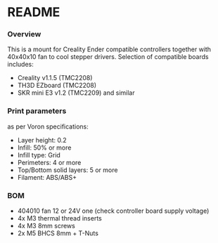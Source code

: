 # README

### Overview

This is a mount for Creality Ender compatible controllers together with 40x40x10 fan to cool stepper drivers.
Selection of compatible boards includes:
- Creality v1.1.5 (TMC2208)
- TH3D EZboard (TMC2208)
- SKR mini E3 v1.2 (TMC2209)
and similar

### Print parameters

as per Voron specifications:

- Layer height: 0.2
- Infill: 50% or more
- Infill type: Grid
- Perimeters: 4 or more
- Top/Bottom solid layers: 5 or more
- Filament: ABS/ABS+

### BOM
- 404010 fan 12 or 24V one (check controller board supply voltage)
- 4x M3 thermal thread inserts
- 4x M3 8mm screws
- 2x M5 BHCS 8mm + T-Nuts
